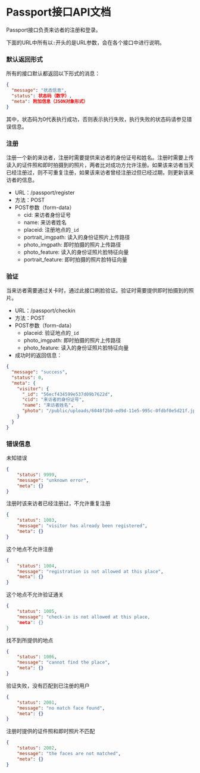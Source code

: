 # Passport接口API文档

Passport接口负责来访者的注册和登录。

下面的URL中所有以`:`开头的是URL参数，会在各个接口中进行说明。

### 默认返回形式

所有的接口默认都返回以下形式的消息：
```json
{
  "message": "状态信息",
  "status": 状态码（数字）,
  "meta": 附加信息（JSON对象形式）
}
```
其中，状态码为0代表执行成功，否则表示执行失败，执行失败的状态码请参见错误信息。

### 注册

注册一个新的来访者，注册时需要提供来访者的身份证号和姓名。注册时需要上传读入的证件照和即时拍摄到的照片，两者比对成功方允许注册。如果该来访者当天已经注册过，则不可重复注册，如果该来访者曾经注册过但已经过期，则更新该来访者的信息。

- URL：/passport/register
- 方法：POST
- POST参数（form-data）
    - cid: 来访者身份证号
    - name: 来访者姓名
    - placeid: 注册地点的`_id`
    - portrait_imgpath: 读入的身份证照片上传路径
    - photo_imgpath: 即时拍摄的照片上传路径
    - photo_feature: 读入的身份证照片脸特征向量
    - portrait_feature: 即时拍摄的照片脸特征向量

### 验证

当来访者需要通过关卡时，通过此接口刷脸验证。验证时需要提供即时拍摄到的照片。

- URL：/passport/checkin
- 方法：POST
- POST参数（form-data）
    - placeid: 验证地点的`_id`
    - photo_imgpath: 即时拍摄的照片上传路径
    - photo_feature: 读入的身份证照片脸特征向量
- 成功时的返回信息：
```json
{
  "message": "success",
  "status": 0,
  "meta": {
    "visitor": {
      "_id": "56ecf434599e537d09b7622d",
      "cid": "来访者的身份证号",
      "name": "来访者姓名",
      "photo": "/public/uploads/6048f2b0-ed9d-11e5-995c-0fdbf0e5d21f.jpg"
    }
  }
}
```

### 错误信息

未知错误
```json
{
    "status": 9999,
    "message": "unknown error",
    "meta": {}
}
```
注册时该来访者已经注册过，不允许重复注册
```json
{
    "status": 1003,
    "message": "visitor has already been registered",
    "meta": {}
}
```
这个地点不允许注册
```json
{
    "status": 1004,
    "message": "registration is not allowed at this place",
    "meta": {}
}
```
这个地点不允许验证通关
```json
{
    "status": 1005,
    "message": "check-in is not allowed at this place,
    "meta": {}
}
```
找不到所提供的地点
```json
{
    "status": 1006,
    "message": "cannot find the place",
    "meta": {}
}
```
验证失败，没有匹配到已注册的用户
```json
{
    "status": 2001,
    "message": "no match face found",
    "meta": {}
}
```
注册时提供的证件照和即时照片不匹配
```json
{
    "status": 2002,
    "message": "the faces are not matched",
    "meta": {}
}
```
















